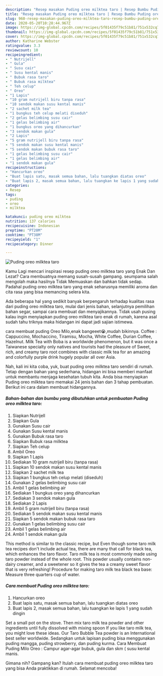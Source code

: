 ```yaml
---
description: "Resep masakan Puding oreo milktea taro | Resep Bumbu Puding oreo milktea taro Yang Enak Banget"
title: "Resep masakan Puding oreo milktea taro | Resep Bumbu Puding oreo milktea taro Yang Enak Banget"
slug: 960-resep-masakan-puding-oreo-milktea-taro-resep-bumbu-puding-oreo-milktea-taro-yang-enak-banget
date: 2020-05-20T10:28:44.967Z
image: https://img-global.cpcdn.com/recipes/5f01435f79c51b81/751x532cq70/puding-oreo-milktea-taro-foto-resep-utama.jpg
thumbnail: https://img-global.cpcdn.com/recipes/5f01435f79c51b81/751x532cq70/puding-oreo-milktea-taro-foto-resep-utama.jpg
cover: https://img-global.cpcdn.com/recipes/5f01435f79c51b81/751x532cq70/puding-oreo-milktea-taro-foto-resep-utama.jpg
author: Katharine Webster
ratingvalue: 3.3
reviewcount: 10
recipeingredient:
- " Nutrijell"
- " Gula"
- " Susu cair"
- " Susu kental manis"
- " Bubuk rasa taro"
- " Bubuk rasa milktea"
- " Teh celup"
- " Oreo"
- "1 Lapis"
- "10 gram nutrijell biru tanpa rasa"
- "10 sendok makan susu kental manis"
- "2 sachet milk tea"
- "1 bungkus teh celup melati diseduh"
- "2 gelas belimbing susu cair"
- "1 gelas belimbing air"
- "1 bungkus oreo yang dihancurkan"
- "3 sendok makan gula"
- "2 Lapis"
- "5 gram nutrijell biru tanpa rasa"
- "5 sendok makan susu kental manis"
- "5 sendok makan bubuk rasa taro"
- "1 gelas belimbing susu cair"
- "1 gelas belimbing air"
- "1 sendok makan gula"
recipeinstructions:
- "Hancurkan oreo"
- "Buat lapis satu, masak semua bahan, lalu tuangkan diatas oreo"
- "Buat lapis 2, masak semua bahan, lalu tuangkan ke lapis 1 yang sudah dingin"
categories:
- Resep
tags:
- puding
- oreo
- milktea

katakunci: puding oreo milktea 
nutrition: 137 calories
recipecuisine: Indonesian
preptime: "PT20M"
cooktime: "PT38M"
recipeyield: "1"
recipecategory: Dinner

---
```



![Puding oreo milktea taro](https://img-global.cpcdn.com/recipes/5f01435f79c51b81/751x532cq70/puding-oreo-milktea-taro-foto-resep-utama.jpg)

Kamu Lagi mencari inspirasi resep puding oreo milktea taro yang Enak Dan Lezat? Cara membuatnya memang susah-susah gampang. seumpama salah mengolah maka hasilnya Tidak Memuaskan dan bahkan tidak sedap. Padahal puding oreo milktea taro yang enak seharusnya memiliki aroma dan cita rasa yang bisa memancing selera kita.

Ada beberapa hal yang sedikit banyak berpengaruh terhadap kualitas rasa dari puding oreo milktea taro, mulai dari jenis bahan, selanjutnya pemilihan bahan segar, sampai cara membuat dan menyajikannya. Tidak usah pusing kalau ingin menyiapkan puding oreo milktea taro enak di rumah, karena asal sudah tahu triknya maka hidangan ini dapat jadi sajian istimewa.

cara membuat puding Oreo Milo,enak bangeeet😭,mudah bikinnya. Coffee : Cappuccino, Mochaccino, Tiramisu, Mocha, White Coffee, Durian Coffee, Hazelnut. Milk Tea with Boba is a worldwide phenomenon, but it was once a Taiwanese specialty only natives and tourists had the pleasure of Sweet, rich, and creamy taro root combines with classic milk tea for an amazing and colorfully purple drink hugely popular all over Asia.


Nah, kali ini kita coba, yuk, buat puding oreo milktea taro sendiri di rumah. Tetap dengan bahan yang sederhana, hidangan ini bisa memberi manfaat untuk membantu menjaga kesehatan tubuh kita. Anda bisa menyiapkan Puding oreo milktea taro memakai 24 jenis bahan dan 3 tahap pembuatan. Berikut ini cara dalam membuat hidangannya.

<!--inarticleads1-->

##### Bahan-bahan dan bumbu yang dibutuhkan untuk pembuatan Puding oreo milktea taro:

1. Siapkan  Nutrijell
1. Siapkan  Gula
1. Gunakan  Susu cair
1. Gunakan  Susu kental manis
1. Gunakan  Bubuk rasa taro
1. Siapkan  Bubuk rasa milktea
1. Siapkan  Teh celup
1. Ambil  Oreo
1. Siapkan 1 Lapis
1. Sediakan 10 gram nutrijell biru (tanpa rasa)
1. Siapkan 10 sendok makan susu kental manis
1. Siapkan 2 sachet milk tea
1. Siapkan 1 bungkus teh celup melati (diseduh)
1. Gunakan 2 gelas belimbing susu cair
1. Ambil 1 gelas belimbing air
1. Sediakan 1 bungkus oreo yang dihancurkan
1. Sediakan 3 sendok makan gula
1. Sediakan 2 Lapis
1. Ambil 5 gram nutrijell biru (tanpa rasa)
1. Sediakan 5 sendok makan susu kental manis
1. Siapkan 5 sendok makan bubuk rasa taro
1. Gunakan 1 gelas belimbing susu cair
1. Ambil 1 gelas belimbing air
1. Ambil 1 sendok makan gula


This method is similar to the classic recipe, but Even though some taro milk tea recipes don&#39;t include actual tea, there are many that call for black tea, which enhances the taro flavor. Taro milk tea is most commonly made using taro powder instead of the whole root. This powder usually contains non-dairy creamer, and a sweetener so it gives the tea a creamy sweet flavor that is very refreshing! Procedure for making taro milk tea black tea base: Measure three quarters cup of water. 

<!--inarticleads2-->

##### Cara membuat Puding oreo milktea taro:

1. Hancurkan oreo
1. Buat lapis satu, masak semua bahan, lalu tuangkan diatas oreo
1. Buat lapis 2, masak semua bahan, lalu tuangkan ke lapis 1 yang sudah dingin


Set a small pot on the stove. Then mix taro milk tea powder and other ingredients until fully dissolved with mixing spoon If you like taro milk tea, you might love these ideas. Our Taro Bubble Tea powder is an International best seller worldwide. Sedangkan untuk lapisan puding bisa menggunakan puding mangga, puding strowberry, dan puding kurma. Cara Membuat Puding Milo Oreo : Campur agar-agar bubuk, gula dan skm ( susu kental manis. 

Gimana nih? Gampang kan? Itulah cara membuat puding oreo milktea taro yang bisa Anda praktikkan di rumah. Selamat mencoba!
